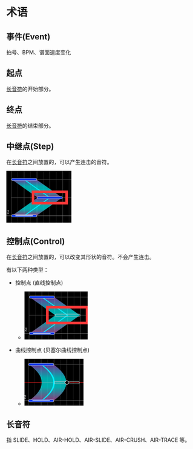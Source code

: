 # 术语

## 事件(Event)

拍号、BPM、谱面速度变化



## 起点

[长音符](#长音符)的开始部分。



## 终点

[长音符](#长音符)的结束部分。



## 中继点(Step)

在[长音符](#长音符)之间放置的，可以产生连击的音符。

![Step](imgs/step.png)


## 控制点(Control)

在[长音符](#长音符)之间放置的，可以改变其形状的音符。不会产生连击。

有以下两种类型：


* 控制点 (直线控制点)

  * ![直线控制点](imgs/control-n.png)

* 曲线控制点 (贝塞尔曲线控制点)

  * ![曲线控制点](imgs/control-b.png)



## 长音符

指 SLIDE、HOLD、AIR-HOLD、AIR-SLIDE、AIR-CRUSH、AIR-TRACE 等。

